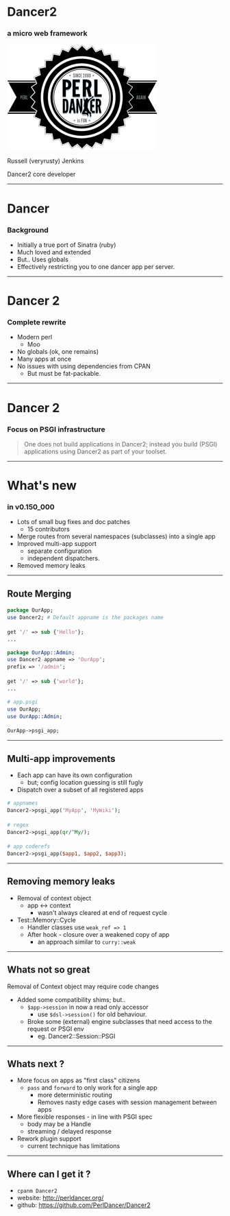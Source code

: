 # Dancer2
### a micro web framework

![Dancer logo](dcr-header-logo.png)

Russell (veryrusty) Jenkins

Dancer2 core developer

---
# Dancer

### Background

* Initially a true port of Sinatra (ruby)
*  Much loved and extended
* But.. Uses globals
* Effectively restricting you to one dancer app per server.

---
# Dancer 2

### Complete rewrite

* Modern perl 
  * Moo
* No globals (ok, one remains)
* Many apps at once
* No issues with using dependencies from CPAN
  * But must be fat-packable.

---
# Dancer 2

### Focus on PSGI infrastructure

> One does not build applications in Dancer2;
>   instead you build (PSGI) applications 
>   using Dancer2 as part of your toolset.

---
# What's new

### in v0.150_000

* Lots of small bug fixes and doc patches 
  * 15 contributors
* Merge routes from several namespaces (subclasses) into a single app
* Improved multi-app support
  * separate configuration
  * independent dispatchers.
* Removed memory leaks

---
## Route Merging

```perl
package OurApp;
use Dancer2; # Default appname is the packages name

get '/' => sub {'Hello'};
...
```

```perl
package OurApp::Admin;
use Dancer2 appname => 'OurApp';
prefix => '/admin';

get '/' => sub {'world'};
...
```

```perl
# app.psgi
use OurApp;
use OurApp::Admin;

OurApp->psgi_app;
```


---
## Multi-app improvements

* Each app can have its own configuration
  * but; config location guessing is still fugly
* Dispatch over a subset of all registered apps

```perl
# appnames
Dancer2->psgi_app('MyApp', 'MyWiki');

# regex
Dancer2->psgi_app(qr/^My/);

# app coderefs
Dancer2->psgi_app($app1, $app2, $app3);
```


---
## Removing memory leaks

  * Removal of context object 
    * app <-> context
      * wasn't always cleared at end of request cycle
  * Test::Memory::Cycle
    * Handler classes use `weak_ref => 1`
    * After hook - closure over a weakened copy of app
      - an approach similar to `curry::weak`

---
## Whats not so great

Removal of Context object may require code changes

* Added some compatibility shims; but..
  * `$app->session` in now a read only accessor
    -  use `$dsl->session()` for old behaviour. 
  * Broke some (external) engine subclasses that need access to the request or PSGI env
    * eg. Dancer2::Session::PSGI

---
## Whats next ?

* More focus on apps as "first class" citizens
  * `pass` and `forward` to only work for a single app
    * more deterministic routing
    * Removes nasty edge cases with session management between apps
* More flexible responses - in line with PSGI spec
  * body may be a Handle
  * streaming / delayed response
* Rework plugin support
  * current technique has limitations
  
---
## Where can I get it ?

* `cpanm Dancer2`
* website:  http://perldancer.org/
* github: https://github.com/PerlDancer/Dancer2 
